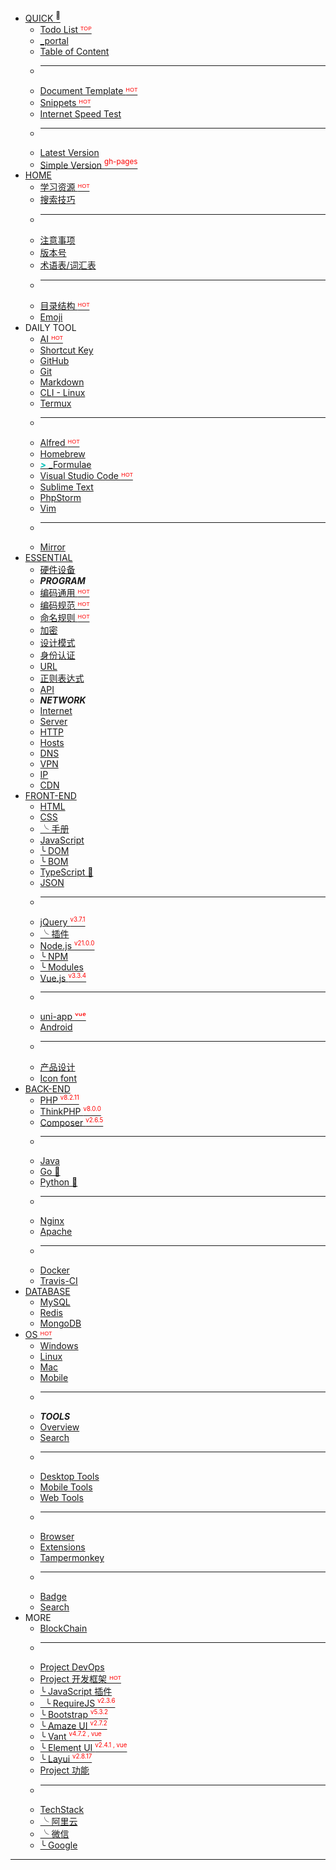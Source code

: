 - [QUICK <sup>🥰</sup>](/README.md)
  - [Todo List <font color="red">ᵀᴼᴾ</font>](todo.md)
  - [_portal](_portal.md)
  - [Table of Content](dir-tree.md)
  - <hr />
  - [Document Template <font color="red">ᴴᴼᵀ</font>](home/document-template.md)
  - [Snippets <font color="red">ᴴᴼᵀ</font>](snippets/README.md)
  - [Internet Speed Test](https://speed.cloudflare.com/)
  - <hr />
  - <a href="index-theme-vue.html" target="_blank">Latest Version</a>
  - <a href="https://vc-awesome.github.io/docs-learning/" target="_blank">Simple Version <font color="red"><sup>gh-pages</sup></font></a>
- [HOME](home/README.md)
  <!-- - **_常用文档_** -->
  - [学习资源 <font color="red">ᴴᴼᵀ</font>](home/book.md)
  - [搜索技巧](topics/search-skill.md)
  - <hr />
  - [注意事项](project/warning.md)
  - [版本号](home/semver.md)
  - [术语表/词汇表](home/glossary.md)
  - <hr />
  - [目录结构 <font color="red">ᴴᴼᵀ</font>](home/directory-structure.md)
  - [Emoji](home/emoji.md)
- DAILY TOOL
  - [AI <font color="red">ᴴᴼᵀ</font>](os/tools/topics/ai.md)
  - [Shortcut Key](topics/shortcuts.md)
  - [GitHub](os/tools/github.md)
  - [Git](os/tools/developer/git.md)
  - [Markdown](home/markdown.md)
  - [CLI - Linux](os/linux/command.md)
  - [Termux](os/mobile/termux.md)
  - <hr />
  - [Alfred <font color="red">ᴴᴼᵀ</font>](os/mac/alfred.md)
  - [Homebrew](os/mac/homebrew.md)
  - [<font color="var(--theme-color, #42b983);">**_>_**</font> _Formulae](https://formulae.brew.sh/)
  - [Visual Studio Code <font color="red">ᴴᴼᵀ</font>](os/tools/developer/visual-studio-code.md)
  - [Sublime Text](os/tools/developer/sublime-text.md)
  - [PhpStorm](os/tools/developer/phpstorm.md)
  - [Vim](os/tools/developer/vim.md)
  - <hr />
  - [Mirror](os/mirror.md)
- [ESSENTIAL](essential/README.md)
  - [硬件设备](essential/hardware.md)
  - **_PROGRAM_**
  - [编码通用 <font color="red">ᴴᴼᵀ</font>](essential/code-common.md)
  - [编码规范 <font color="red">ᴴᴼᵀ</font>](essential/style-guide/code-guide.md)
  - [命名规则 <font color="red">ᴴᴼᵀ</font>](essential/style-guide/code-naming-rule.md)
  - [加密](essential/crypto.md)
  - [设计模式](essential/design-pattern/README.md)
  - [身份认证](essential/identity.md)
  - [URL](essential/url.md)
  - [正则表达式](essential/regex.md)
  - [API](essential/api.md)
  - **_NETWORK_**
  - [Internet](essential/network/internet.md)
  - [Server](essential/network/hosting.md)
  - [HTTP](essential/network/http.md)
  - [Hosts](essential/network/hosts.md)
  - [DNS](essential/network/dns.md)
  - [VPN](essential/network/vpn.md)
  - [IP](essential/network/ip.md)
  - [CDN](essential/network/cdn.md)
- [FRONT-END](front-end/README.md)
  - [HTML](front-end/html/README.md)
  - [CSS](front-end/css/README.md)
  - [╰ 手册](front-end/css/naming-rule.md)
  - [JavaScript](front-end/javascript/README.md)
  - [╰ DOM](front-end/javascript/dom.md)
  - [╰ BOM](front-end/javascript/bom.md)
  - [TypeScript 🚧](#)
  - [JSON](essential/json.md)
  - <hr />
  - [jQuery <font color="red"><sup><small>v3.7.1</small></sup></font>](front-end/jquery.md)
  - [╰ 插件](front-end/jquery.md#插件)
  - [Node.js <font color="red"><sup><small>v21.0.0</small></sup></font>](front-end/node.js/README.md)
  - [╰ NPM](front-end/nodejs/npm.md)
  - [╰ Modules](front-end/nodejs/package.md)
  - [Vue.js <font color="red"><sup><small>v3.3.4</small></sup></font>](front-end/vue/README.md)
  - <hr />
  - [uni-app <font color="red">ᵛᵘᵉ</font>](front-end/dcloud/uniapp/README.md)
  - [Android](front-end/android/README.md)
  - <hr />
  - [产品设计](design/README.md)
  - [Icon font](front-end/iconfont.md)
- [BACK-END](back-end/README.md)
  - [PHP <font color="red"><sup><small>v8.2.11</small></sup></font>](back-end/php/README.md)
  - [ThinkPHP <font color="red"><sup><small>v8.0.0</small></sup></font>](back-end/thinkphp/README.md)
  - [Composer <font color="red"><sup><small>v2.6.5</small></sup></font>](back-end/composer/README.md)
  - <hr />
  - [Java](back-end/java.md)
  - [Go 🚧](#)
  - [Python 🚧](#)
  - <hr />
  - [Nginx](back-end/nginx.md)
  - [Apache](back-end/apache.md)
  - <hr />
  - [Docker](back-end/docker.md)
  - [Travis-CI](back-end/travis-ci.md)
- [DATABASE](database/README.md)
  - [MySQL](database/mysql/README.md)
  - [Redis](database/redis/README.md)
  - [MongoDB](database/mongodb.md)
- [OS <font color="red">ᴴᴼᵀ</font>](os/README.md)
  - [Windows](os/windows/README.md)
  - [Linux](os/linux/README.md)
  - [Mac](os/mac/README.md)
  - [Mobile](os/mobile/README.md)
  - <hr />
  - **_TOOLS_**
  - [Overview](os/tools/README.md)
  - [Search](os/tools/search.md)
  - <hr />
  - [Desktop Tools](os/tools/app-list.md)
  - [Mobile Tools](os/mobile/app-list.md)
  - [Web Tools](os/tools/web-app.md)
  - <hr />
  - [Browser](os/tools/topics/browser.md)
  - [Extensions](os/tools/topics/browser-extensions.md)
  - [Tampermonkey](os/tools/tampermonkey.md)
  - <hr />
  - [Badge](os/tools/custom/badge.md)
  - [Search](os/tools/custom/search.md)
- MORE
  - [BlockChain](project/blockchain/README.md)
  - <hr />
  - [Project DevOps](project/README.md)
  - [Project 开发框架 <font color="red">ᴴᴼᵀ</font>](project/framework/README.md)
  - [╰ JavaScript 插件](project/framework/javascript-plugins.md)
  - [&nbsp;&nbsp;╰ RequireJS <font color="red"><sup><small>v2.3.6</small></sup></font>](project/framework/javascript-plugins.md#requirejs)
  - [╰ Bootstrap <font color="red"><sup><small>v5.3.2</small></sup></font>](project/framework/README.md#bootstrap-🔥)
  - [╰ Amaze UI <font color="red"><sup><small>v2.7.2</small></sup></font>](project/framework/README.md#amaze-ui)
  - [╰ Vant <font color="red"><sup><small>v4.7.2 , vue</small></sup></font>](project/framework/README.md#vant-🔥)
  - [╰ Element UI <font color="red"><sup><small>v2.4.1 , vue</small></sup></font>](project/framework/README.md#element-ui-🔥)
  - [╰ Layui <font color="red"><sup><small>v2.8.17</small></sup></font>](project/framework/README.md#layui)
  - [Project 功能](project/function-list/README.md)
  - <hr />
  - [TechStack](tech-stack/README.md)
  - [╰ 阿里云](tech-stack/aliyun.md)
  - [╰ 微信](tech-stack/wechat.md)
  - [╰ Google](tech-stack/google.md)
---

[svg-icon-home]: https://icongo.github.io/icons/ir/home-alt-slim-horiz.svg
